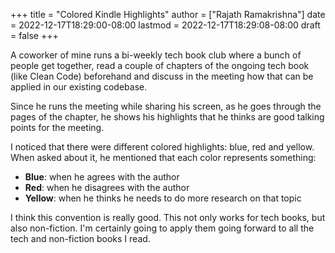 +++
title = "Colored Kindle Highlights"
author = ["Rajath Ramakrishna"]
date = 2022-12-17T18:29:00-08:00
lastmod = 2022-12-17T18:29:08-08:00
draft = false
+++

A coworker of mine runs a bi-weekly tech book club where a bunch of people get together, read a couple of chapters of the ongoing tech book (like Clean Code) beforehand and discuss in the meeting how that can be applied in our existing codebase.

Since he runs the meeting while sharing his screen, as he goes through the pages of the chapter, he shows his highlights that he thinks are good talking points for the meeting.

I noticed that there were different colored highlights: blue, red and yellow. When asked about it, he mentioned that each color represents something:

-   **Blue**: when he agrees with the author
-   **Red**: when he disagrees with the author
-   **Yellow**: when he thinks he needs to do more research on that topic

I think this convention is really good. This not only works for tech books, but also non-fiction. I'm certainly going to apply them going forward to all the tech and non-fiction books I read.

